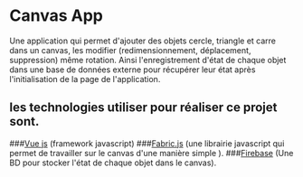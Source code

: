 # Canvas App
Une application qui permet d'ajouter des objets cercle, triangle et carre dans un canvas, les modifier (redimensionnement, déplacement, suppression) même rotation.
Ainsi l'enregistrement d'état de chaque objet dans une base de données externe pour récupérer leur état après l'initialisation de la page de l'application.

## les technologies utiliser pour réaliser ce projet sont.

###[Vue js](https://vuejs.org/ )
(framework javascript)
###[Fabric.js]( http://fabricjs.com/)
(une librairie javascript qui permet de travailler sur le canvas d'une manière simple ).
###[Firebase](https://firebase.google.com) 
(Une BD pour stocker l'état de chaque objet dans le canvas).

